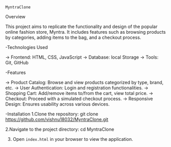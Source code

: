                                                                       MyntraClone

Overview

This project aims to replicate the functionality and design of the popular online fashion store, Myntra. It includes features such as browsing products by categories, adding items to the bag, and a checkout process.

-Technologies Used

   ->  Frontend: HTML, CSS, JavaScript
   ->  Database: local Storage
   ->  Tools: Git, GitHub

-Features

   ->  Product Catalog: Browse and view products categorized by type, brand, etc.
   ->  User Authentication: Login and registration functionalities.
   ->  Shopping Cart: Add/remove items to/from the cart, view total price.
   ->  Checkout: Proceed with a simulated checkout process.
   ->  Responsive Design: Ensures usability across various devices.

-Installation
1.Clone the repository:
  git clone https://github.com/vishnu18032/MyntraClone.git
  
2.Navigate to the project directory:
  cd MyntraClone

3. Open `index.html` in your browser to view the application.

